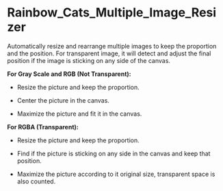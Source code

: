 # Rainbow_Cats_Multiple_Image_Resizer
Automatically resize and rearrange multiple images to keep the proportion and the position. For transparent image, it will detect and adjust the final position if the image is sticking on any side of the canvas.

<b>For Gray Scale and RGB (Not Transparent):</b>

- Resize the picture and keep the proportion.

- Center the picture in the canvas.

- Maximize the picture and fit it in the canvas.

<b>For RGBA (Transparent):</b>

- Resize the picture and keep the proportion.

- Find if the picture is sticking on any side in the canvas and keep that position.

- Maximize the picture according to it original size, transparent space is also counted.

